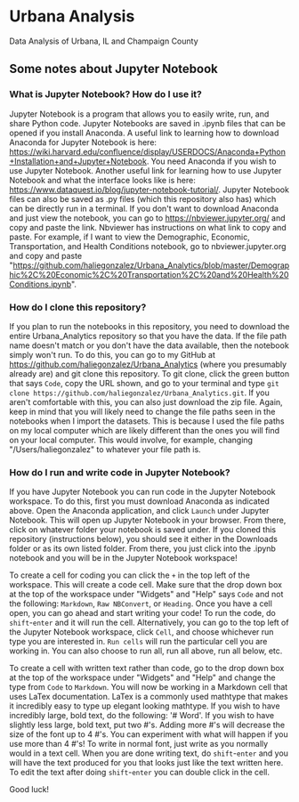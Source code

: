 # Urbana Analysis
Data Analysis of Urbana, IL and Champaign County

## Some notes about Jupyter Notebook
### What is Jupyter Notebook? How do I use it?
Jupyter Notebook is a program that allows you to easily write, run, and share Python code. Jupyter Notebooks are saved in .ipynb files that can be opened if you install Anaconda. A useful link to learning how to download Anaconda for Jupyter Notebook is here: <https://wiki.harvard.edu/confluence/display/USERDOCS/Anaconda+Python+Installation+and+Jupyter+Notebook>. You need Anaconda if you wish to use Jupyter Notebook. Another useful link for learning how to use Jupyter Notebook and what the interface looks like is here: <https://www.dataquest.io/blog/jupyter-notebook-tutorial/>. Jupyter Notebook files can also be saved as .py files (which this repository also has) which can be directly run in a terminal. If you don't want to download Anaconda and just view the notebook, you can go to <https://nbviewer.jupyter.org/> and copy and paste the link. Nbviewer has instructions on what link to copy and paste. For example, if I want to view the Demographic, Economic, Transportation, and Health Conditions notebook, go to nbviewer.jupyter.org and copy and paste "https://github.com/haliegonzalez/Urbana_Analytics/blob/master/Demographic%2C%20Economic%2C%20Transportation%2C%20and%20Health%20Conditions.ipynb".

### How do I clone this repository?
If you plan to run the notebooks in this repository, you need to download the entire Urbana_Analytics repository so that you have the data. If the file path name doesn't match or you don't have the data available, then the notebook simply won't run. To do this, you can go to my GitHub at <https://github.com/haliegonzalez/Urbana_Analytics> (where you presumably already are) and git clone this repository. To git clone, click the green button that says `Code`, copy the URL shown, and go to your terminal and type `git clone https://github.com/haliegonzalez/Urbana_Analytics.git`. If you aren't comfortable with this, you can also just download the zip file. Again, keep in mind that you will likely need to change the file paths seen in the notebooks when I import the datasets. This is because I used the file paths on my local computer which are likely different than the ones you will find on your local computer. This would involve, for example, changing "/Users/haliegonzalez" to whatever your file path is. 


### How do I run and write code in Jupyter Notebook?
If you have Jupyter Notebook you can run code in the Jupyter Notebook workspace. To do this, first you must download Anaconda as indicated above. Open the Anaconda application, and click `Launch` under Jupyter Notebook. This will open up Jupyter Notebook in your browser. From there, click on whatever folder your notebook is saved under. If you cloned this repository (instructions below), you should see it either in the Downloads folder or as its own listed folder. From there, you just click into the .ipynb notebook and you will be in the Jupyter Notebook workspace!

To create a cell for coding you can click the `+` in the top left of the workspace. This will create a code cell. Make sure that the drop down box at the top of the workspace under "Widgets" and "Help" says `Code` and not the following: `Markdown`, `Raw NBConvert`, or `Heading`. Once you have a cell open, you can go ahead and start writing your code! To run the code, do `shift`-`enter` and it will run the cell. Alternatively, you can go to the top left of the Jupyter Notebook workspace, click `Cell`, and choose whichever run type you are interested in. `Run cells` will run the particular cell you are working in. You can also choose to run all, run all above, run all below, etc.

To create a cell with written text rather than code, go to the drop down box at the top of the workspace under "Widgets" and "Help" and change the type from `Code` to `Markdown`. You will now be working in a Markdown cell that uses LaTex documentation. LaTex is a commonly used mathtype that makes it incredibly easy to type up elegant looking mathtype. If you wish to have incredibly large, bold text, do the following: '# Word'. If you wish to have slightly less large, bold text, put two #'s. Adding more #'s will decrease the size of the font up to 4 #'s. You can experiment with what will happen if you use more than 4 #'s! To write in normal font, just write as you normally would in a text cell. When you are done writing text, do `shift`-`enter` and you will have the text produced for you that looks just like the text written here. To edit the text after doing `shift`-`enter` you can double click in the cell.



Good luck!
